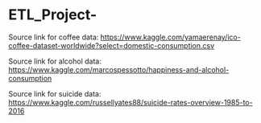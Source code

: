 # ETL_Project-

Source link for coffee data:
https://www.kaggle.com/yamaerenay/ico-coffee-dataset-worldwide?select=domestic-consumption.csv

Source link for alcohol data:
https://www.kaggle.com/marcospessotto/happiness-and-alcohol-consumption

Source link for suicide data:
https://www.kaggle.com/russellyates88/suicide-rates-overview-1985-to-2016
